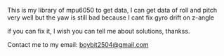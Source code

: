 This is my library of mpu6050 to get data, I can get data of roll and pitch very well but the yaw is still bad because I cant fix gyro drift on z-angle

if you can fix it, I wish you can tell me about solutions, thankss.

Contact me to my email: boybit2504@gmail.com
